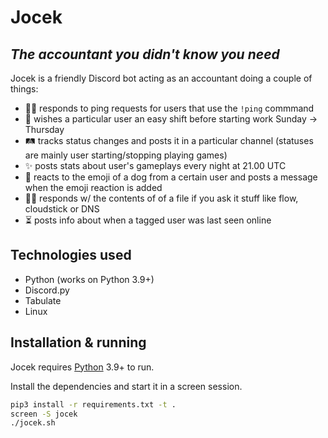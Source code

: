 # Jocek
## _The accountant you didn't know you need_

Jocek is a friendly Discord bot acting as an accountant doing a couple of things:

- 👷‍♂️ responds to ping requests for users that use the `!ping` commmand
- 🧌 wishes a particular user an easy shift before starting work Sunday -> Thursday
- 🛤️ tracks status changes and posts it in a particular channel (statuses are mainly user starting/stopping playing games)
- ✨ posts stats about user's gameplays every night at 21.00 UTC
- 🐩 reacts to the emoji of a dog from a certain user and posts a message when the emoji reaction is added
- 🦸‍♂️ responds w/ the contents of of a file if you ask it stuff like flow, cloudstick or DNS
- ⏳ posts info about when a tagged user was last seen online

## Technologies used

- Python (works on Python 3.9+)
- Discord.py
- Tabulate
- Linux

## Installation & running

Jocek requires [Python](https://www.python.org/downloads/) 3.9+ to run.

Install the dependencies and start it in a screen session.

```sh
pip3 install -r requirements.txt -t .
screen -S jocek
./jocek.sh
```